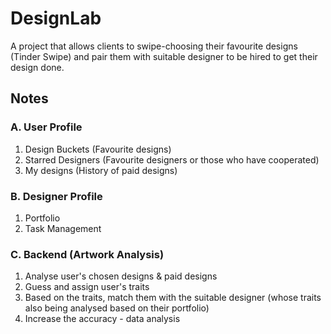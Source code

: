 # DesignLab
A project that allows clients to swipe-choosing their favourite designs (Tinder Swipe) and pair them with suitable designer to be hired to get their design done.

## Notes
### A. User Profile
1. Design Buckets (Favourite designs)
2. Starred Designers (Favourite designers or those who have cooperated)
3. My designs (History of paid designs)

### B. Designer Profile
1. Portfolio
2. Task Management

### C. Backend (Artwork Analysis)
1. Analyse user's chosen designs & paid designs
2. Guess and assign user's traits
3. Based on the traits, match them with the suitable designer (whose traits also being analysed based on their portfolio)
4. Increase the accuracy - data analysis
